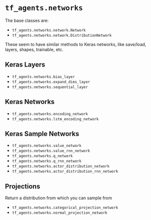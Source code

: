 # `tf_agents.networks`

The base classes are:

  - `tf_agents.networks.network.Network`
  - `tf_agents.networks.network.DistributionNetwork`

These seem to have similar methods to Keras networks, like save/load, layers, shapes, trainable, etc.

## Keras Layers

  - `tf_agents.networks.bias_layer`
  - `tf_agents.networks.expand_dims_layer`
  - `tf_agents.networks.sequential_layer`

## Keras Networks

  - `tf_agents.networks.encoding_network`
  - `tf_agents.networks.lstm_encoding_network`

## Keras Sample Networks

  - `tf_agents.networks.value_network`
  - `tf_agents.networks.value_rnn_network`
  - `tf_agents.networks.q_network`
  - `tf_agents.networks.q_rnn_network`
  - `tf_agents.networks.actor_distribution_network`
  - `tf_agents.networks.actor_distribution_rnn_network`

## Projections

Return a distribution from which you can sample from

  - `tf_agents.networks.categorical_projection_network`
  - `tf_agents.networks.normal_projection_network`
